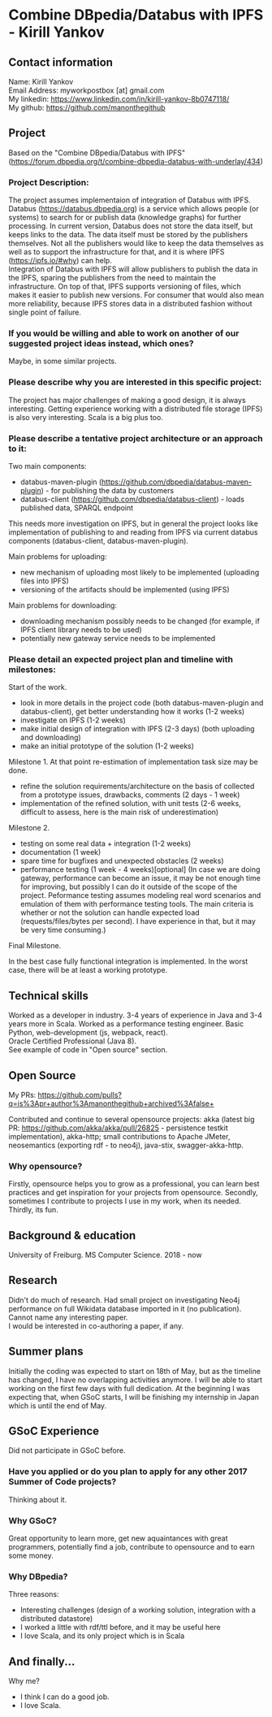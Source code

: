 # Combine DBpedia/Databus with IPFS - Kirill Yankov


## Contact information

Name: Kirill Yankov  
Email Address: myworkpostbox [at] gmail.com  
My linkedin: https://www.linkedin.com/in/kirill-yankov-8b0747118/  
My github: https://github.com/manonthegithub  
  
## Project
Based on the "Combine DBpedia/Databus with IPFS" (https://forum.dbpedia.org/t/combine-dbpedia-databus-with-underlay/434)

### Project Description:
The project assumes implementaion of integration of Databus with IPFS. Databus (https://databus.dbpedia.org) is a service which allows people (or systems) to search for or publish data (knowledge graphs) for further processing. In current version, Databus does not store the data itself, but keeps links to the data. The data itself must be stored by the publishers themselves. Not all the publishers would like to keep the data themselves as well as to support the infrastructure for that, and it is where IPFS (https://ipfs.io/#why) can help.  
Integration of Databus with IPFS will allow publishers to publish the data in the IPFS, sparing the publishers from the need to maintain the infrastructure. On top of that, IPFS supports versioning of files, which makes it easier to publish new versions. For consumer that would also mean more reliability, because IPFS stores data in a distributed fashion without single point of failure.

### If you would be willing and able to work on another of our suggested project ideas instead, which ones?  
Maybe, in some similar projects.

### Please describe why you are interested in this specific project:  
The project has major challenges of making a good design, it is always interesting. Getting experience working with a distributed file storage (IPFS) is also very interesting. Scala is a big plus too.  

### Please describe a tentative project architecture or an approach to it:
Two main components:
 - databus-maven-plugin (https://github.com/dbpedia/databus-maven-plugin) - for publishing the data by customers
 - databus-client (https://github.com/dbpedia/databus-client) - loads published data, SPARQL endpoint  

This needs more investigation on IPFS, but in general the project looks like implementation of publishing to and reading from IPFS via current databus components (databus-client, databus-maven-plugin). 

Main problems for uploading:
 - new mechanism of uploading most likely to be implemented (uploading files into IPFS)
 - versioning of the artifacts should be implemented (using IPFS)

Main problems for downloading:
 - downloading mechanism possibly needs to be changed (for example, if IPFS client library needs to be used)
 - potentially new gateway service needs to be implemented

### Please detail an expected project plan and timeline with milestones:  
Start of the work.
- look in more details in the project code (both databus-maven-plugin and databus-client), get better understanding how it works (1-2 weeks)
- investigate on IPFS (1-2 weeks)
- make initial design of integration with IPFS (2-3 days) (both uploading and downloading)
- make an initial prototype of the solution (1-2 weeks)

Milestone 1. At that point re-estimation of implementation task size may be done.
- refine the solution requirements/architecture on the basis of collected from a prototype issues, drawbacks, comments (2 days - 1 week)
- implementation of the refined solution, with unit tests (2-6 weeks, difficult to assess, here is the main risk of underestimation)

Milestone 2.
- testing on some real data + integration (1-2 weeks)
- documentation (1 week)
- spare time for bugfixes and unexpected obstacles (2 weeks)
- performance testing (1 week - 4 weeks)[optional] (In case we are doing gateway, performance can become an issue, it may be not enough time for improving, but possibly I can do it outside of the scope of the project. Peformance testing assumes modeling real word scenarios and emulation of them with performance testing tools. The main criteria is whether or not the solution can handle expected load (requests/files/bytes per second). I have experience in that, but it may be very time consuming.)

Final Milestone.

In the best case fully functional integration is implemented. In the worst case, there will be at least a working prototype.
<!--Please include in your plan how will you evaluate the performance of your contribution (in terms of time, or accuracy, or both), as well as which data sets you will use for that evaluation.-->

## Technical skills

Worked as a developer in industry. 3-4 years of experience in Java and 3-4 years more in Scala. Worked as a performance testing engineer. Basic Python, web-development (js, webpack, react).  
Oracle Certified Professional (Java 8).  
See example of code in "Open source" section.

## Open Source

My PRs: https://github.com/pulls?q=is%3Apr+author%3Amanonthegithub+archived%3Afalse+

Contributed and continue to several opensource projects: akka (latest big PR: https://github.com/akka/akka/pull/26825 - persistence testkit implementation), akka-http; small contributions to Apache JMeter, neosemantics (exporting rdf - to neo4j), java-stix, swagger-akka-http.  

### Why opensource? 
Firstly, opensource  helps you to grow as a professional, you can learn best practices and get inspiration for your projects from opensource. Secondly, sometimes I contribute to projects I use in my work, when its needed. Thirdly, its fun.

## Background & education

University of Freiburg. MS Computer Science. 2018 - now

## Research

Didn't do much of research. Had small project on investigating Neo4j performance on full Wikidata database imported in it (no publication). Cannot name any interesting paper.  
I would be interested in co-authoring a paper, if any.

## Summer plans

Initially the coding was expected to start on 18th of May, but as the timeline has changed, I have no overlapping activities anymore. I will be able to start working on the first few days with full dedication. At the beginning I was expecting that, when GSoC starts, I will be finishing my internship in Japan which is until the end of May.

## GSoC Experience
Did not participate in GSoC before.  

### Have you applied or do you plan to apply for any other 2017 Summer of Code projects? 
Thinking about it. 

### Why GSoC?
Great opportunity to learn more, get new aquaintances with great programmers, potentially find a job, contribute to opensource and to earn some money.  

### Why DBpedia? 
Three reasons: 
 - Interesting challenges (design of a working solution, integration with a distributed datastore)
 - I worked a little with rdf/ttl before, and it may be useful here
 - I love Scala, and its only project which is in Scala
 
## And finally...
Why me?
 - I think I can do a good job.
 - I love Scala.
